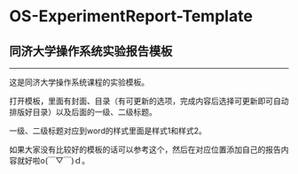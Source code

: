 # OS-ExperimentReport-Template
## 同济大学操作系统实验报告模板
***
这是同济大学操作系统课程的实验模板。

打开模板，里面有封面、目录（有可更新的选项，完成内容后选择可更新即可自动排版好目录）以及后面的一级、二级标题。

一级、二级标题对应到word的样式里面是样式1和样式2。

如果大家没有比较好的模板的话可以参考这个，然后在对应位置添加自己的报告内容就好啦o(￣▽￣)ｄ。
